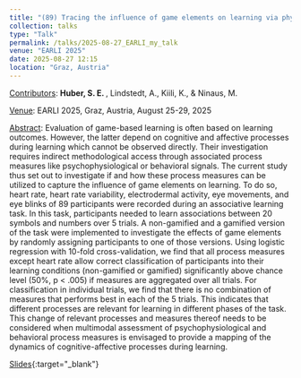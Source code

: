 ```yaml
---
title: "(89) Tracing the influence of game elements on learning via physiological and behavioral process measures"
collection: talks
type: "Talk"
permalink: /talks/2025-08-27_EARLI_my_talk
venue: "EARLI 2025"
date: 2025-08-27 12:15
location: "Graz, Austria"
---
```


<u>Contributors</u>: <b>Huber, S. E. </b>, Lindstedt, A., Kiili, K., & Ninaus, M.

<u>Venue</u>: EARLI 2025, Graz, Austria, August 25-29, 2025

<u>Abstract</u>: Evaluation of game-based learning is often based on learning outcomes. However, the latter depend on cognitive and affective processes during learning which cannot be observed directly. Their investigation requires indirect methodological access through associated process measures like psychophysiological or behavioral signals. The current study thus set out to investigate if and how these process measures can be utilized to capture the influence of game elements on learning. To do so, heart rate, heart rate variability, electrodermal activity, eye movements, and eye blinks of 89 participants were recorded during an associative learning task. In this task, participants needed to learn associations between 20 symbols and numbers over 5 trials. A non-gamified and a gamified version of the task were implemented to investigate the effects of game elements by randomly assigning participants to one of those versions. Using logistic regression with 10-fold cross-validation, we find that all process measures except heart rate allow correct classification of participants into their learning conditions (non-gamified or gamified) significantly above chance level (50%, p < .005) if measures are aggregated over all trials. For classification in individual trials, we find that there is no combination of measures that performs best in each of the 5 trials. This indicates that different processes are relevant for learning in different phases of the task. This change of relevant processes and measures thereof needs to be considered when multimodal assessment of psychophysiological and behavioral process measures is envisaged to provide a mapping of the dynamics of cognitive-affective processes during learning.

[Slides](https://osf.io/em9kh){:target="_blank"}
